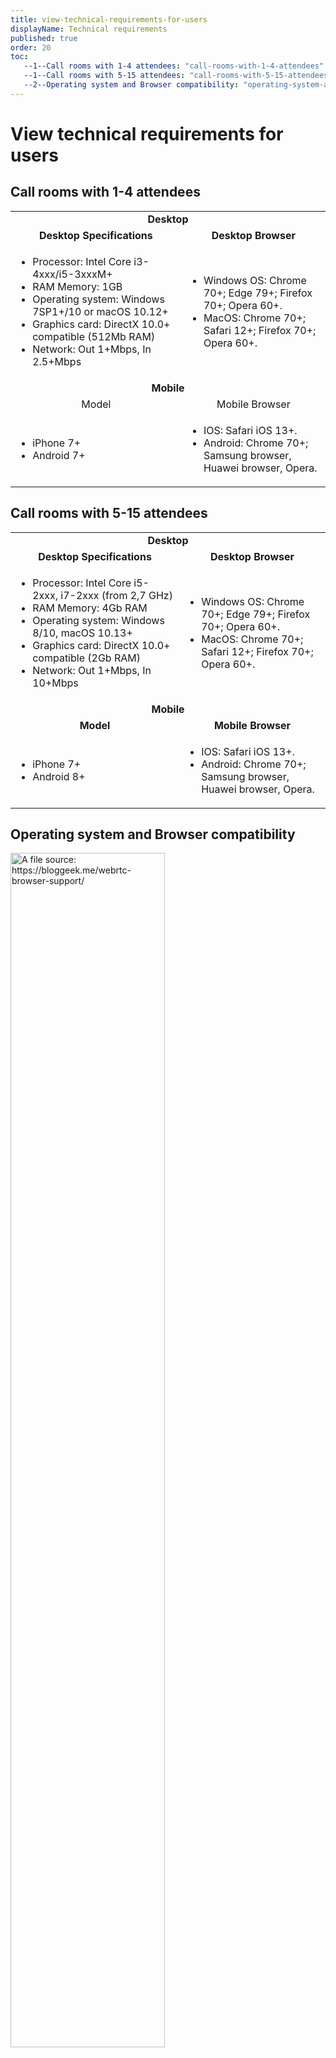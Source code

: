 ```yaml
---
title: view-technical-requirements-for-users
displayName: Technical requirements
published: true
order: 20
toc:
   --1--Call rooms with 1-4 attendees: "call-rooms-with-1-4-attendees"
   --1--Call rooms with 5-15 attendees: "call-rooms-with-5-15-attendees"
   --2--Operating system and Browser compatibility: "operating-system-and-browser-compatibility"
---
```

# View technical requirements for users

## Call rooms with 1-4 attendees  

<table>
	<tbody>
		<tr>
			<td colspan="2" style="text-align:center"><b>Desktop</b></td>
		</tr>
		<tr>
			<td style="text-align:center"><b>Desktop Specifications</b></td>
			<td style="text-align:center"><b>Desktop Browser</b></td>
		</tr>
		<tr>
			<td>
            <ul>
            <li>Processor: Intel Core i3-4xxx/i5-3xxxM+</li>
            <li>RAM Memory: 1GB </li>
            <li>Operating system: Windows 7SP1+/10 or macOS 10.12+ </li>
            <li>Graphics card: DirectX 10.0+ compatible (512Mb RAM) </li>
            <li>Network: Out 1+Mbps, In 2.5+Mbps </li>
            </ul>     
            </td>
			<td>
            <ul>
            <li>Windows OS: Chrome 70+; Edge 79+; Firefox 70+; Opera 60+. </li>
            <li>MacOS: Chrome 70+; Safari 12+; Firefox 70+; Opera 60+. </li>
            </ul>
            </td>
		</tr>
		<tr>
			<td colspan="2" style="text-align:center"><b>Mobile</b></td>
		</tr>
		<tr>
			<td style="text-align:center">Model</td>
			<td style="text-align:center">Mobile Browser</td>
		</tr>
		<tr>
			<td>
            <ul>
            <li>iPhone 7+</li>
            <li>Android 7+</li>
            </ul></td>
			<td>
            <ul>
            <li>IOS: Safari iOS 13+. </li>
            <li>Android: Chrome 70+; Samsung browser, Huawei browser, Opera.</li>
            </ul>
            </td>
		</tr>
	</tbody>
</table>

## Call rooms with 5-15 attendees 

<table>
	<tbody>
		<tr>
			<td colspan="2" style="text-align:center"><b>Desktop</b></td>
		</tr>
		<tr>
			<td style="text-align:center"><b>Desktop Specifications</b></td>
			<td style="text-align:center"><b>Desktop Browser</b></td>
		</tr>
		<tr>
			<td>
            <ul>
            <li>Processor: Intel Core i5-2xxx, i7-2xxx (from 2,7 GHz)</li>
            <li>RAM Memory: 4Gb RAM</li>
            <li>Operating system: Windows 8/10, macOS 10.13+</li>
            <li>Graphics card: DirectX 10.0+ compatible (2Gb RAM)</li>
            <li>Network: Out 1+Mbps, In 10+Mbps</li>
            </ul>     
            </td>
			<td>
            <ul>
            <li>Windows OS: Chrome 70+; Edge 79+; Firefox 70+; Opera 60+. </li>
            <li>MacOS: Chrome 70+; Safari 12+; Firefox 70+; Opera 60+. </li>
            </ul>
            </td>
		</tr>
		<tr>
			<td colspan="2" style="text-align:center"><b>Mobile</b></td>
		</tr>
		<tr>
			<td style="text-align:center"><b>Model</b></td>
			<td style="text-align:center"><b>Mobile Browser</b></td>
		</tr>
		<tr>
			<td>
            <ul>
            <li>iPhone 7+</li>
            <li>Android 8+</li>
            </ul></td>
			<td>
            <ul>
            <li>IOS: Safari iOS 13+. </li>
            <li>Android: Chrome 70+; Samsung browser, Huawei browser, Opera.</li>
            </ul>
            </td>
		</tr>
	</tbody>
</table>

## Operating system and Browser compatibility

<img src="https://support.gcore.com/hc/article_attachments/360014351577/____________________________.png" alt="A file source: https://bloggeek.me/webrtc-browser-support/" width="70%">